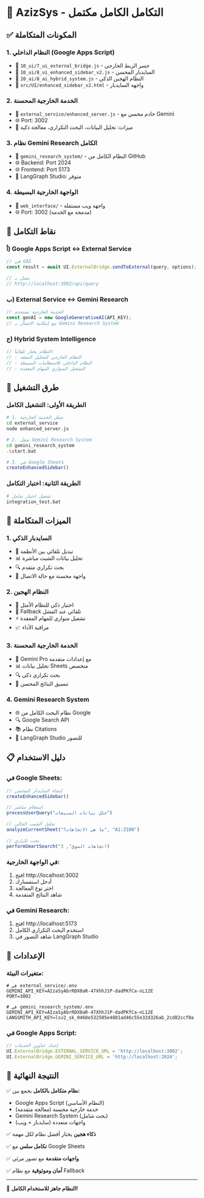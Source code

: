 # 🎯 AzizSys - التكامل الكامل مكتمل

## ✅ المكونات المتكاملة

### 1. **النظام الداخلي (Google Apps Script)**
- 📁 `10_ui/7_ui_external_bridge.js` - جسر الربط الخارجي
- 📁 `10_ui/8_ui_enhanced_sidebar_v2.js` - السايدبار المحسن
- 📁 `20_ai/8_ai_hybrid_system.js` - النظام الهجين الذكي
- 📁 `src/UI/enhanced_sidebar_v2.html` - واجهة السايدبار

### 2. **الخدمة الخارجية المحسنة**
- 📁 `external_service/enhanced_server.js` - خادم محسن مع Gemini
- 🌐 Port: 3002
- 🤖 ميزات: تحليل البيانات، البحث التكراري، معالجة ذكية

### 3. **نظام Gemini Research الكامل**
- 📁 `gemini_research_system/` - النظام الكامل من GitHub
- 🌐 Backend: Port 2024
- 🌐 Frontend: Port 5173
- 🎨 LangGraph Studio: متوفر

### 4. **الواجهة الخارجية البسيطة**
- 📁 `web_interface/` - واجهة ويب مستقلة
- 🌐 Port: 3002 (مدمجة مع الخدمة)

## 🔗 نقاط التكامل

### أ) Google Apps Script ↔ External Service
```javascript
// في GAS
const result = await UI.ExternalBridge.sendToExternal(query, options);

// يتصل بـ
// http://localhost:3002/api/query
```

### ب) External Service ↔ Gemini Research
```javascript
// الخدمة الخارجية تستخدم
const genAI = new GoogleGenerativeAI(API_KEY);
// مع إمكانية الاتصال بـ Gemini Research System
```

### ج) Hybrid System Intelligence
```javascript
// النظام يختار تلقائياً:
// - النظام الخارجي للتحليل المعقد
// - النظام الداخلي للاستعلامات البسيطة  
// - التشغيل المتوازي للمهام المعقدة
```

## 🚀 طرق التشغيل

### الطريقة الأولى: التشغيل الكامل
```bash
# 1. شغل الخدمة الخارجية
cd external_service
node enhanced_server.js

# 2. شغل Gemini Research System  
cd gemini_research_system
.\start.bat

# 3. في Google Sheets
createEnhancedSidebar()
```

### الطريقة الثانية: اختبار التكامل
```bash
# تشغيل اختبار شامل
integration_test.bat
```

## 🎯 الميزات المتكاملة

### 1. **السايدبار الذكي**
- 🔄 تبديل تلقائي بين الأنظمة
- 📊 تحليل بيانات الشيت مباشرة
- 🔍 بحث تكراري متقدم
- 🎨 واجهة محسنة مع حالة الاتصال

### 2. **النظام الهجين**
- 🧠 اختيار ذكي للنظام الأمثل
- 🔄 Fallback تلقائي عند الفشل
- ⚡ تشغيل متوازي للمهام المعقدة
- 📈 مراقبة الأداء

### 3. **الخدمة الخارجية المحسنة**
- 🤖 Gemini Pro مع إعدادات متقدمة
- 📊 تحليل بيانات Sheets متخصص
- 🔍 بحث تكراري ذكي
- 📝 تنسيق النتائج المحسن

### 4. **Gemini Research System**
- 🌐 نظام البحث الكامل من Google
- 🔍 Google Search API
- 📚 نظام Citations
- 🎨 LangGraph Studio للتصور

## 📋 دليل الاستخدام

### في Google Sheets:
```javascript
// إنشاء السايدبار المحسن
createEnhancedSidebar()

// استعلام مباشر
processUserQuery("حلل بيانات المبيعات")

// تحليل الشيت الحالي
analyzeCurrentSheet("ما هي الاتجاهات؟", "A1:Z100")

// بحث تكراري
performSmartSearch("اتجاهات السوق", 3)
```

### في الواجهة الخارجية:
1. افتح http://localhost:3002
2. أدخل استفسارك
3. اختر نوع المعالجة
4. شاهد النتائج المتقدمة

### في Gemini Research:
1. افتح http://localhost:5173
2. استخدم البحث التكراري الكامل
3. شاهد التصور في LangGraph Studio

## 🔧 الإعدادات

### متغيرات البيئة:
```env
# في external_service/.env
GEMINI_API_KEY=AIzaSyAbrRDX0aR-47XhhJ1P-dadPKfCa-nL12E
PORT=3002

# في gemini_research_system/.env  
GEMINI_API_KEY=AIzaSyAbrRDX0aR-47XhhJ1P-dadPKfCa-nL12E
LANGSMITH_API_KEY=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
```

### في Google Apps Script:
```javascript
// إعداد عناوين الخدمات
UI.ExternalBridge.EXTERNAL_SERVICE_URL = 'http://localhost:3002';
UI.ExternalBridge.GEMINI_SERVICE_URL = 'http://localhost:2024';
```

## 🎉 النتيجة النهائية

✅ **نظام متكامل بالكامل** يجمع بين:
- Google Apps Script (النظام الأساسي)
- خدمة خارجية محسنة (معالجة متقدمة)  
- Gemini Research System (بحث شامل)
- واجهات متعددة (سايدبار + ويب)

✅ **ذكاء هجين** يختار أفضل نظام لكل مهمة

✅ **تكامل سلس** مع Google Sheets

✅ **واجهات متقدمة** مع تصور مرئي

✅ **أمان وموثوقية** مع نظام Fallback

---

🚀 **النظام جاهز للاستخدام الكامل!**